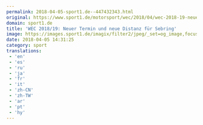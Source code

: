```yaml
---
permalink: 2018-04-05-sport1.de--447432343.html
original: https://www.sport1.de/motorsport/wec/2018/04/wec-2018-19-neuer-termin-und-neue-distanz-fur-sebring
domain: sport1.de
title: 'WEC 2018/19: Neuer Termin und neue Distanz für Sebring'
image: https://images.sport1.de/imagix/filter2/jpeg/_set=og_image,focus=44x73/imagix/1ffc8117-382e-11e8-87b1-f80f41fc63ce
date: 2018-04-05 14:31:25
category: sport
translations: 
 - 'en'
 - 'es'
 - 'ru'
 - 'ja'
 - 'fr'
 - 'it'
 - 'zh-CN'
 - 'zh-TW'
 - 'ar'
 - 'pt'
 - 'hy'
---
```



